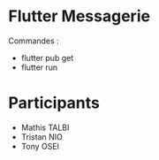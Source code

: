 # Flutter Messagerie

Commandes :

- flutter pub get
- flutter run

# Participants

- Mathis TALBI
- Tristan NIO
- Tony OSEI

